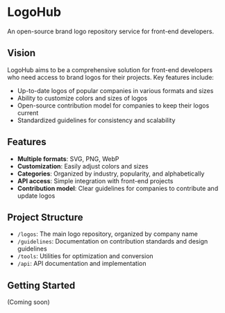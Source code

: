 # LogoHub

An open-source brand logo repository service for front-end developers.

## Vision

LogoHub aims to be a comprehensive solution for front-end developers who need access to brand logos for their projects. Key features include:

- Up-to-date logos of popular companies in various formats and sizes
- Ability to customize colors and sizes of logos
- Open-source contribution model for companies to keep their logos current
- Standardized guidelines for consistency and scalability

## Features

- **Multiple formats**: SVG, PNG, WebP
- **Customization**: Easily adjust colors and sizes
- **Categories**: Organized by industry, popularity, and alphabetically
- **API access**: Simple integration with front-end projects
- **Contribution model**: Clear guidelines for companies to contribute and update logos

## Project Structure

- `/logos`: The main logo repository, organized by company name
- `/guidelines`: Documentation on contribution standards and design guidelines
- `/tools`: Utilities for optimization and conversion
- `/api`: API documentation and implementation

## Getting Started

(Coming soon) 